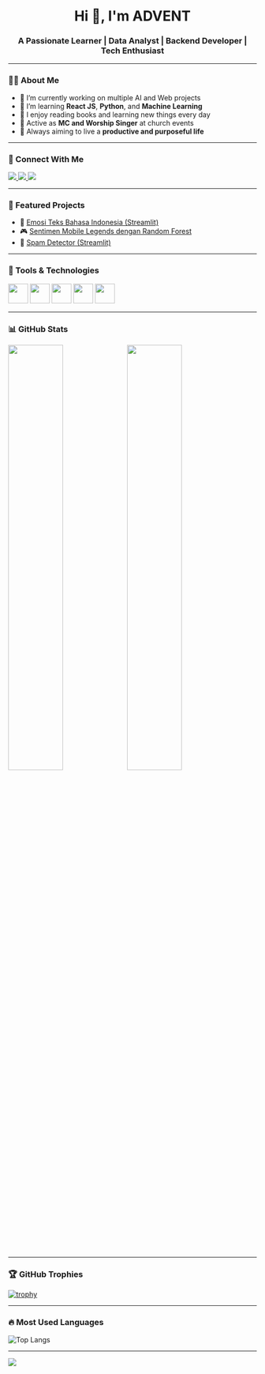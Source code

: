 <h1 align="center">Hi 👋, I'm ADVENT</h1>
<h3 align="center">A Passionate Learner | Data Analyst | Backend Developer | Tech Enthusiast</h3>

---

### 👨‍💻 About Me
- 🔭 I’m currently working on multiple AI and Web projects
- 🌱 I’m learning **React JS**, **Python**, and **Machine Learning**
- 🧠 I enjoy reading books and learning new things every day
- 🎤 Active as **MC and Worship Singer** at church events
- 🎯 Always aiming to live a **productive and purposeful life**

---

### 🔗 Connect With Me
<p align="left">
  <a href="https://linkedin.com/in/advent-clement-zendrato" target="_blank">
    <img src="https://img.shields.io/badge/LinkedIn-blue?style=for-the-badge&logo=linkedin" />
  </a>
  <a href="https://www.instagram.com/advent_zendrato?igsh=MW1jYnhudzFkcnJ6aA==" target="_blank">
    <img src="https://img.shields.io/badge/Instagram-E4405F?style=for-the-badge&logo=instagram&logoColor=white" />
  </a>
  <a href="https://portofolioadvent.netlify.app/" target="_blank">
    <img src="https://img.shields.io/badge/My Portfolio-000?style=for-the-badge&logo=vercel&logoColor=white" />
  </a>
</p>

---

### 💼 Featured Projects
- 🧠 [Emosi Teks Bahasa Indonesia (Streamlit)](https://sistemdeteksiemosidalamteksberbahasaindonesia.streamlit.app/)
- 🎮 [Sentimen Mobile Legends dengan Random Forest](https://github.com/Zendrato12/sentimen-mlbb.git)
- 📩 [Spam Detector (Streamlit)](https://github.com/Zendrato12/spam-detector-streamlit.git)

---

### 🧰 Tools & Technologies
<p>
  <img src="https://cdn.jsdelivr.net/gh/devicons/devicon/icons/python/python-original.svg" width="40" />
  <img src="https://cdn.jsdelivr.net/gh/devicons/devicon/icons/react/react-original.svg" width="40" />
  <img src="https://cdn.jsdelivr.net/gh/devicons/devicon/icons/java/java-original.svg" width="40" />
  <img src="https://cdn.jsdelivr.net/gh/devicons/devicon/icons/github/github-original.svg" width="40" />
  <img src="https://cdn.jsdelivr.net/gh/devicons/devicon/icons/mysql/mysql-original.svg" width="40" />
</p>

---

### 📊 GitHub Stats
<p>
  <img src="https://github-readme-stats.vercel.app/api?username=Zendrato12&show_icons=true&theme=tokyonight" width="47%" />
  <img src="https://github-readme-streak-stats.herokuapp.com/?user=Zendrato12&theme=tokyonight" width="47%" />
</p>

---


### 🏆 GitHub Trophies
[![trophy](https://github-profile-trophy.vercel.app/?username=Zendrato12&theme=darkhub)](https://github.com/ryo-ma/github-profile-trophy)

---

### 🔥 Most Used Languages
![Top Langs](https://github-readme-stats.vercel.app/api/top-langs/?username=Zendrato12&layout=compact&theme=tokyonight)

---

![](https://komarev.com/ghpvc/?username=Zendrato12&color=blue)
